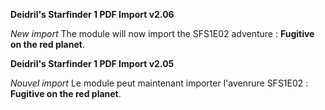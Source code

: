 **Deidril's Starfinder 1 PDF Import v2.06**

*New import*
The module will now import the SFS1E02 adventure : **Fugitive on the red planet**.


**Deidril's Starfinder 1 PDF Import v2.05**

*Nouvel import*
Le module peut maintenant importer l'avenrure SFS1E02 : **Fugitive on the red planet**.



